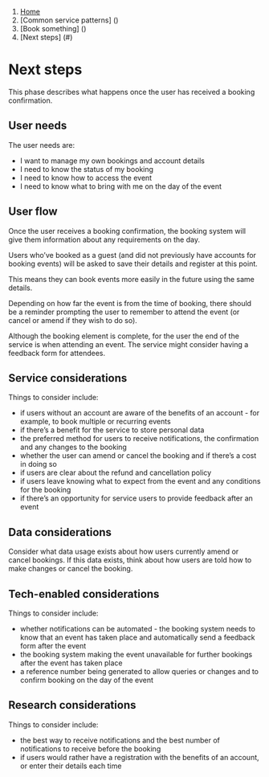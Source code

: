 1.  [Home](/docs/core/contents)
2.	[Common service patterns] ()
3.  [Book something] ()
4.  [Next steps] (#)

# Next steps
This phase describes what happens once the user has received a booking confirmation.

## User needs

The user needs are:

* I want to manage my own bookings and account details
* I need to know the status of my booking
* I need to know how to access the event
* I need to know what to bring with me on the day of the event

## User flow

Once the user receives a booking confirmation, the booking system will give them information about any requirements on the day. 

Users who’ve booked as a guest (and did not previously have accounts for booking events) will be asked to save their details and register at this point.

This means they can book events more easily in the future using the same details. 

Depending on how far the event is from the time of booking, there should be a reminder prompting the user to remember to attend the event (or cancel or amend if they wish to do so).

Although the booking element is complete, for the user the end of the service is when attending an event. The service might consider having a feedback form for attendees. 

## Service considerations

Things to consider include:

* if users without an account are aware of the benefits of an account - for example, to book multiple or recurring events
* if there’s a benefit for the service to store personal data
* the preferred method for users to receive notifications, the confirmation and any changes to the booking
* whether the user can amend or cancel the booking and if there’s a cost in doing so
* if users are clear about the refund and cancellation policy
* if users leave knowing what to expect from the event and any conditions for the booking
* if there’s an opportunity for service users to provide feedback after an event

## Data considerations

Consider what data usage exists about how users currently amend or cancel bookings. If this data exists, think about how users are told how to make changes or cancel the booking.

## Tech-enabled considerations

Things to consider include:

* whether notifications can be automated - the booking system needs to know that an event has taken place and automatically send a feedback form after the event
* the booking system making the event unavailable for further bookings after the event has taken place
* a reference number being generated to allow queries or changes and to confirm booking on the day of the event

## Research considerations

Things to consider include:

* the best way to receive notifications and the best number of notifications to receive before the booking
* if users would rather have a registration with the benefits of an account, or enter their details each time
